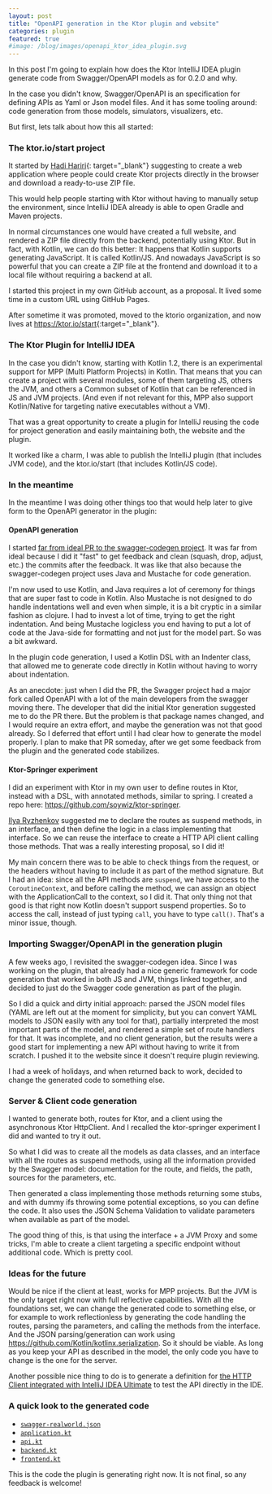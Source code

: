 ```yaml
---
layout: post
title: "OpenAPI generation in the Ktor plugin and website"
categories: plugin
featured: true
#image: /blog/images/openapi_ktor_idea_plugin.svg
---
```


In this post I'm going to explain how does the Ktor IntelliJ IDEA plugin generate code from Swagger/OpenAPI models
as for 0.2.0 and why.

In the case you didn't know, Swagger/OpenAPI is an specification for defining APIs as Yaml or Json model files.
And it has some tooling around: code generation from those models, simulators, visualizers, etc.

But first, lets talk about how this all started:

### The ktor.io/start project

It started by [Hadi Hariri](https://hadihariri.com/){: target="_blank"} suggesting to create a web application
where people could create Ktor projects directly in the browser and download a ready-to-use ZIP file.

This would help people starting with Ktor without having to manually setup the environment, since IntelliJ IDEA
already is able to open Gradle and Maven projects.

In normal circumstances one would have created a full website, and rendered a ZIP file
directly from the backend, potentially using Ktor. But in fact, with Kotlin, we can do this better:
It happens that Kotlin supports generating JavaScript. It is called Kotlin/JS. And nowadays JavaScript
is so powerful that you can create a ZIP file at the frontend and download it to a local file without
requiring a backend at all.

I started this project in my own GitHub account, as a proposal. It lived some time in a custom URL
using GitHub Pages.

After sometime it was promoted, moved to the ktorio organization, and now lives at <https://ktor.io/start>{:target="_blank"}.

### The Ktor Plugin for IntelliJ IDEA

In the case you didn't know, starting with Kotlin 1.2, there is an experimental support for MPP (Multi Platform Projects)
in Kotlin. That means that you can create a project with several modules, some of them targeting JS, others the JVM,
and others a Common subset of Kotlin that can be referenced in JS and JVM projects. (And even if not relevant for this,
MPP also support Kotlin/Native for targeting native executables without a VM).

That was a great opportunity to create a plugin for IntelliJ reusing the code for project generation and easily
maintaining both, the website and the plugin.

It worked like a charm, I was able to publish the IntelliJ plugin (that includes JVM code), and the ktor.io/start
(that includes Kotlin/JS code).

### In the meantime

In the meantime I was doing other things too that would help later to give form to the OpenAPI generator in the plugin:

#### OpenAPI generation

I started [far from ideal PR to the swagger-codegen project](https://github.com/swagger-api/swagger-codegen/pull/8092).
It was far from ideal because I did it "fast" to get feedback and clean (squash, drop, adjust, etc.) the commits after the feedback.
It was like that also because the swagger-codegen project uses Java and Mustache for code generation.

I'm now used to use Kotlin, and Java requires a lot of ceremony for things that are super fast to code in Kotlin.
Also Mustache is not designed to do handle indentations well and even when simple, it is a bit cryptic in a similar
fashion as clojure. I had to invest a lot of time, trying to get the right indentation. And being Mustache logicless
you end having to put a lot of code at the Java-side for formatting and not just for the model part. So was a bit awkward. 

In the plugin code generation, I used a Kotlin DSL with an Indenter class, that allowed me to generate code directly in
Kotlin without having to worry about indentation.

As an anecdote: just when I did the PR, the Swagger project had a major fork called OpenAPI with a lot of the main
developers from the swagger moving there. The developer that did the initial Ktor generation suggested me to do the
PR there. But the problem is that package names changed, and I would require an extra effort, and maybe the generation
was not that good already. So I deferred that effort until I had clear how to generate the model properly.
I plan to make that PR someday, after we get some feedback from the plugin and the generated code stabilizes.

#### Ktor-Springer experiment

I did an experiment with Ktor in my own user to define routes in Ktor, instead with a DSL, with annotated methods,
similar to spring. I created a repo here: <https://github.com/soywiz/ktor-springer>.

[Ilya Ryzhenkov](https://github.com/orangy) suggested me to declare the routes as suspend methods, in an interface,
and then define the logic in a class implementing that interface. So we can reuse the interface to create a HTTP API
client calling those methods. That was a really interesting proposal, so I did it!

My main concern there was to be able to check things from the request, or the headers without having to include
it as part of the method signature. But I had an idea: since all the API methods are `suspend`, we have access
to the `CoroutineContext`, and before calling the method, we can assign an object with the ApplicationCall to the
context, so I did it. That only thing not that good is that right now Kotlin doesn't support suspend properties.
So to access the call, instead of just typing `call`, you have to type `call()`. That's a minor issue, though.

### Importing Swagger/OpenAPI in the generation plugin

A few weeks ago, I revisited the swagger-codegen idea. Since I was working on the plugin,
that already had a nice generic framework for code generation that worked in both JS and JVM,
things linked together, and decided to just do the Swagger code generation as part of the plugin.

So I did a quick and dirty initial approach: parsed the JSON model files (YAML are left out at the moment for simplicity,
but you can convert YAML models to JSON easily with any tool for that), partially interpreted the most important parts
of the model, and rendered a simple set of route handlers for that.
It was incomplete, and no client generation, but the results were a good start for implementing a new API without
having to write it from scratch. I pushed it to the website since it doesn't require plugin reviewing.

I had a week of holidays, and when returned back to work, decided to change the generated code to something else.

### Server & Client code generation

I wanted to generate both, routes for Ktor, and a client using the asynchronous Ktor HttpClient. And I recalled the
ktor-springer experiment I did and wanted to try it out.

So what I did was to create all the models as data classes, and an interface with all the routes as suspend methods,
using all the information provided by the Swagger model: documentation for the route, and fields, the path, sources
for the parameters, etc.

Then generated a class implementing those methods returning some stubs, and with dummy ifs throwing some potential
exceptions, so you can define the code. It also uses the JSON Schema Validation to validate parameters when available
as part of the model.

The good thing of this, is that using the interface + a JVM Proxy and some tricks, I'm able to create a client
targeting a specific endpoint without additional code. Which is pretty cool.
 
### Ideas for the future

Would be nice if the client at least, works for MPP projects. But the JVM is the only target right now with full reflective capabilities.
With all the foundations set, we can change the generated code to something else, or for example to work
reflectionless by generating the code handling the routes, parsing the parameters, and calling the methods from the interface.
And the JSON parsing/generation can work using <https://github.com/Kotlin/kotlinx.serialization>. So it should be viable.
As long as you keep your API as described in the model, the only code you have to change is the one for the server. 

Another possible nice thing to do is to generate a definition for [the HTTP Client integrated with IntelliJ IDEA Ultimate](http://ktor.io/quickstart/guides/api.html#first-request-intellij)
to test the API directly in the IDE.

### A quick look to the generated code

<ul class="nav nav-tabs" id="myTab" role="tablist">
  <li class="nav-item">
    <a class="nav-link active" id="swagger-realworld-json-tab" data-toggle="tab" href="#swagger-realworld-json" role="tab" aria-controls="swagger-realworld-json" aria-selected="true"><code>swagger-realworld.json</code></a>
  </li>
  <li class="nav-item">
    <a class="nav-link" id="application-kt-tab" data-toggle="tab" href="#application-kt" role="tab" aria-controls="application-kt" aria-selected="false"><code>application.kt</code></a>
  </li>
  <li class="nav-item">
    <a class="nav-link" id="api-kt-tab" data-toggle="tab" href="#api-kt" role="tab" aria-controls="api-kt" aria-selected="false"><code>api.kt</code></a>
  </li>
  <li class="nav-item">
    <a class="nav-link" id="backend-kt-tab" data-toggle="tab" href="#backend-kt" role="tab" aria-controls="backend-kt" aria-selected="false"><code>backend.kt</code></a>
  </li>
  <li class="nav-item">
    <a class="nav-link" id="frontend-kt-tab" data-toggle="tab" href="#frontend-kt" role="tab" aria-controls="frontend-kt" aria-selected="false"><code>frontend.kt</code></a>
  </li>
</ul>
<div class="tab-content" id="myTabContent">
  <div class="tab-pane fade show active" id="swagger-realworld-json" role="tabpanel" aria-labelledby="swagger-realworld-json-tab">
    <div class="code-snippet" data-src="{{ '/blog/samples/openapi/swagger.json' }}" data-lang="json"></div>
  </div>
  <div class="tab-pane fade show" id="application-kt" role="tabpanel" aria-labelledby="application-kt-tab">
    <div class="code-snippet" data-src="{{ '/blog/samples/openapi/application.kt' }}" data-lang="kotlin"></div>
  </div>
  <div class="tab-pane fade show" id="api-kt" role="tabpanel" aria-labelledby="api-kt-tab">
    <div class="code-snippet" data-src="{{ '/blog/samples/openapi/swagger-api.kt' }}" data-lang="kotlin"></div>
  </div>
  <div class="tab-pane fade show" id="backend-kt" role="tabpanel" aria-labelledby="backend-kt-tab">
    <div class="code-snippet" data-src="{{ '/blog/samples/openapi/swagger-backend.kt' }}" data-lang="kotlin"></div>
  </div>
  <div class="tab-pane fade show" id="frontend-kt" role="tabpanel" aria-labelledby="frontend-kt-tab">
    <div class="code-snippet" data-src="{{ '/blog/samples/openapi/swagger-frontend.kt' }}" data-lang="kotlin"></div>
  </div>
</div>

This is the code the plugin is generating right now. It is not final, so any feedback is welcome!

